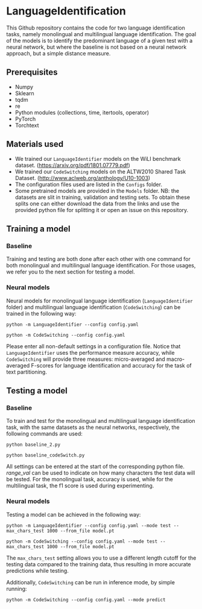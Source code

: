 # LanguageIdentification

This Github repository contains the code for two language identification tasks, namely monolingual and multilingual language identification. The goal of the models is to identify the predominant language of a given test with a neural network, but where the baseline is not based on a neural network approach, but a simple distance measure. 

## Prerequisites

- Numpy
- Sklearn
- tqdm
- re
- Python modules (collections, time, itertools, operator)
- PyTorch
- Torchtext

## Materials used

- We trained our ```LanguageIdentifier``` models on the WiLI benchmark dataset. (https://arxiv.org/pdf/1801.07779.pdf)
- We trained our ```CodeSwitching``` models on the ALTW2010 Shared Task Dataset. (http://www.aclweb.org/anthology/U10-1003)
- The configuration files used are listed in the ```Configs``` folder.
- Some pretrained models are provided in the ```Models``` folder.
NB: the datasets are slit in training, validation and testing sets. To obtain these splits one can either download the data from the links and use the provided python file for splitting it or open an issue on this repository.


## Training a model

### Baseline
Training and testing are both done after each other with one command for both monolingual and multilingual language identification. For those usages, we refer you to the next section for testing a model. 

### Neural models

Neural models for monolingual language identification (```LanguageIdentifier``` folder) and multilingual language identification (```CodeSwitching```) can be trained in the following way:

```python -m LanguageIdentifier --config config.yaml```

```python -m CodeSwitching --config config.yaml```

Please enter all non-default settings in a configuration file.
Notice that ```LanguageIdentifier``` uses the performance measure accuracy, while ```CodeSwitching``` will provide three measures: micro-averaged and macro-averaged F-scores for language identification and accuracy for the task of text partitioning.

## Testing a model

### Baseline
To train and test for the monolingual and multilingual language identification task, with the same datasets as the neural networks, respectively, the following commands are used:

```python baseline_2.py```

```python baseline_codeSwitch.py```

All settings can be entered at the start of the corresponding python file. _range_val_ can be used to indicate on how many characters the test data will be tested. For the monolingual task, accuracy is used, while for the multilingual task, the f1 score is used during experimenting.

### Neural models

Testing a model can be achieved in the following way:

```python -m LanguageIdentifier --config config.yaml --mode test --max_chars_test 1000 --from_file model.pt```

```python -m CodeSwitching --config config.yaml --mode test --max_chars_test 1000 --from_file model.pt```

The ```max_chars_test``` setting allows you to use a different length cutoff for the testing data compared to the training data, thus resulting in more accurate predictions while testing.

Additionally, ```CodeSwitching``` can be run in inference mode, by simple running:

```python -m CodeSwitching --config config.yaml --mode predict```

